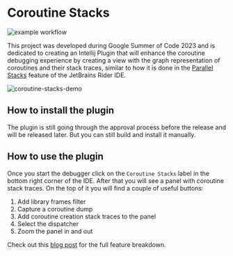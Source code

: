 # Coroutine Stacks
![example workflow](https://github.com/nikita-nazarov/coroutine-stacks/actions/workflows/gradle.yml/badge.svg)

This project was developed during Google Summer of Code 2023 and is dedicated to creating an Intellij Plugin that will enhance the coroutine debugging experience by creating a view with the graph representation of coroutines and their stack traces, similar to how it is done in the  [Parallel Stacks](https://www.jetbrains.com/help/rider/Debugging_Multithreaded_Applications.html#parallel-stacks) feature of the JetBrains Rider IDE.

![coroutine-stacks-demo](https://github.com/google/coroutine-stacks/assets/25721619/7b8caf0c-ad82-476c-91b8-3cac105155cf)


## How to install the plugin
The plugin is still going through the approval process before the release and will be released later. But you can still build and install it manually.

## How to use the plugin
Once you start the debugger click on the `Coroutine Stacks` label in the bottom right corner of the IDE. After that you will see a panel with coroutine stack traces. On the top of it you will find a couple of useful buttons:
1. Add library frames filter
2. Capture a coroutine dump
3. Add coroutine creation stack traces to the panel
4. Select the dispatcher
5. Zoom the panel in and out

Check out this [blog post](https://medium.com/@raehatsinghnanda/parallel-stacks-for-kotlin-coroutines-in-the-debugger-d3099eb3a9c2) for the full feature breakdown.
